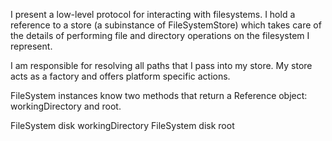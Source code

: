 I present a low-level protocol for interacting with filesystems. I hold a reference toa store (a subinstance of FileSystemStore) which takes care of the details of performing file and directory operations on the filesystem I represent. I am responsible for resolving all paths thatI pass into my store. My store acts as a factory and offers platform specific actions.FileSystem instances know two methods that return a Reference object: workingDirectory and root.FileSystem disk workingDirectoryFileSystem disk root